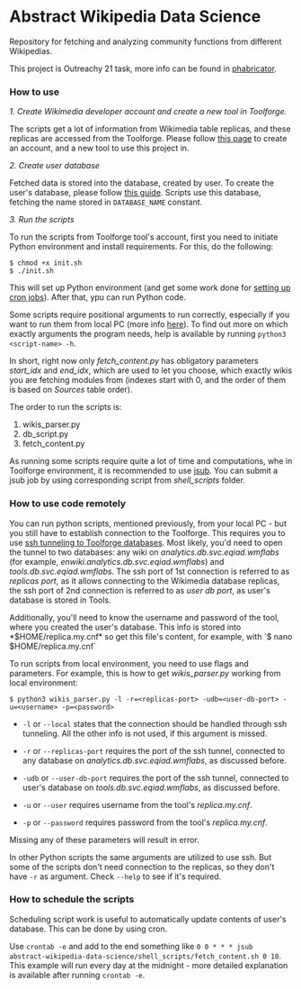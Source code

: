 # Abstract Wikipedia Data Science

Repository for fetching and analyzing community functions from different Wikipedias.

This project is Outreachy 21 task, more info can be found in [phabricator](https://phabricator.wikimedia.org/T263678). 

### How to use

*1. Create Wikimedia developer account and create a new tool in Toolforge.*

The scripts get a lot of information from Wikimedia table replicas, and these replicas are accessed from the 
Toolforge. Please follow [this page](https://wikitech.wikimedia.org/wiki/Portal:Toolforge/Quickstart) 
to create an account, and a new tool to use this project in.

*2. Create user database*

Fetched data is stored into the database, created by user. To create the user's database, please follow 
[this guide](database_setup.md). Scripts use this database, fetching the name stored in `DATABASE_NAME` constant.

*3. Run the scripts*

To run the scripts from Toolforge tool's account, first you need to initiate Python environment and 
install requirements. For this, do the following:
```shell
$ chmod +x init.sh
$ ./init.sh
```

This will set up Python environment (and get some work done for 
[setting up cron jobs](#how-to-set-up-scripts-as-cron-job)). After that, ypu can run Python code.

Some scripts require positional arguments to run correctly, especially if you want to run them from local PC
(more info [here](#how-to-use-code-remotely)). To find out more on which exactly arguments the program needs, 
help is available by running `python3 <script-name> -h`.

In short, right now only *fetch_content.py* has obligatory parameters *start_idx* and *end_idx*, which are used
to let you choose, which exactly wikis you are fetching modules from (indexes start with 0, and the order of them
is based on *Sources* table order).

The order to run the scripts is:
1. wikis_parser.py
2. db_script.py
3. fetch_content.py 

As running some scripts require quite a lot of time and computations, whe in Toolforge environment, 
it is recommended to use [jsub](https://wikitech.wikimedia.org/wiki/Help:Toolforge/Grid#Submitting_simple_one-off_jobs_using_'jsub').
You can submit a jsub job by using corresponding script from *shell_scripts* folder.

### How to use code remotely

You can run python scripts, mentioned previously, from your local PC - but you still have to establish
connection to the Toolforge. This requires you to use [ssh tunneling to Toolforge databases](https://wikitech.wikimedia.org/wiki/Help:Toolforge/Database#SSH_tunneling_for_local_testing_which_makes_use_of_Wiki_Replica_databases).
Most likely, you'd need to open the tunnel to two databases: any wiki on *analytics.db.svc.eqiad.wmflabs*
(for example, *enwiki.analytics.db.svc.eqiad.wmflabs*) and *tools.db.svc.eqiad.wmflabs*. 
The ssh port of 1st connection is referred to as *replicas port*, as it allows connecting to the Wikimedia database replicas,
the ssh port of 2nd connection is referred to as *user db port*, as user's database is stored in Tools.

Additionally, you'll need to know the username and password of the tool, where you created the user's database. 
This info is stored into *$HOME/replica.my.cnf* so get this file's content, for example, 
with `$ nano $HOME/replica.my.cnf`

To run scripts from local environment, you need to use flags and parameters. 
For example, this is how to get *wikis_parser.py* working from local environment:
```shell
$ python3 wikis_parser.py -l -r=<replicas-port> -udb=<user-db-port> -u=<username> -p=<password>
```

+ `-l` or `--local` states that the connection should be handled through ssh tunneling.
All the other info is not used, if this argument is missed.
  
+ `-r` or `--replicas-port` requires the port of the ssh tunnel, connected to any database on
*analytics.db.svc.eqiad.wmflabs*, as discussed before.
  
+ `-udb` or `--user-db-port` requires the port of the ssh tunnel, connected to user's database on
*tools.db.svc.eqiad.wmflabs*, as discussed before.
  
+ `-u` or `--user` requires username from the tool's *replica.my.cnf*.

+ `-p` or `--password` requires password from the tool's *replica.my.cnf*.

Missing any of these parameters will result in error.

In other Python scripts the same arguments are utilized to use ssh. But some of the scripts don't need connection
to the replicas, so they don't have `-r` as argument. Check `--help` to see if it's required.

### How to schedule the scripts

Scheduling script work is useful to automatically update contents of user's database. This can be done by using cron.

Use `crontab -e` and add to the end something like 
`0 0 * * * jsub abstract-wikipedia-data-science/shell_scripts/fetch_content.sh 0 10`.
This example will run every day at the midnight - more detailed explanation is available after running `crontab -e`.

